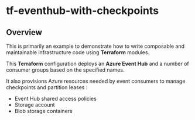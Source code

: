 # tf-eventhub-with-checkpoints

## Overview

This is primarily an example to demonstrate how to write composable and maintainable infrastructure code using **Terraform** modules.  

This **Terraform** configuration deploys an **Azure Event Hub** and a number of consumer groups based on the specified names.

It also provisions Azure resources needed by event consumers to manage checkpoints and partition leases :  
  - Event Hub shared access policies  
  - Storage account  
  - Blob storage containers  
